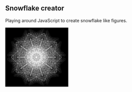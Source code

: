 ## Snowflake creator
Playing around JavaScript to create snowflake like figures.

<img src="imgResults/1.png" width="200px">

